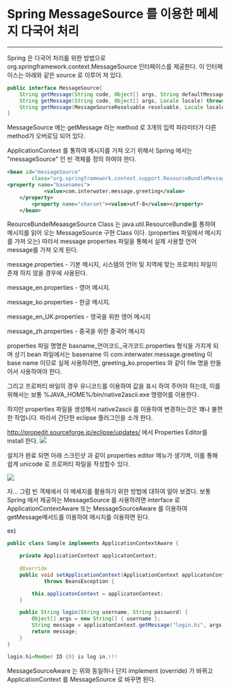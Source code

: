 # Spring MessageSource 를 이용한 메세지 다국어 처리 #
-------------------------------

Spring 은 다국어 처리를 위한 방법으로 org.springframework.context.MessageSource 인터페이스를 제공한다.
이 인터페이스는 아래와 같은 source 로 이루어 져 있다.
```java
public interface MessageSource{
	String getMessage(String code, Object[] args, String defaultMessage, Locale locale);
	String getMessage(String code, Object[] args, Locale locale) throws NoSushMessageException;
	String getMessage(MessageSourceResolvable resolvable, Locale locale) thorws NoSushMessageException;
}
```
MessageSource 에는 getMessage 라는 method 로 3개의 입력 파라미터가 다른 method가 오버로딩 되어 있다.

ApplicationContext 를 통하여 메시지를 가져 오기 위해서 Spring 에서는 "messageSource" 인 빈 객체를 정의 하여야 한다.
```xml
<bean id="messageSource"
		class="org.springframework.context.support.ResourceBundleMessageSource">	
<property name="basenames">
			<value>com.interwater.message.greeting</value>
	</property>
        <property name="charset"><value>utf-8</value></property>
	</bean>
````
ReourceBundelMeaasgeSource Class 는 java.util.ResourceBundle를 통하여 메시지를 읽어 오는 MessageSource 구현 Class 이다. (properties 파일에서 메시지를 가져 오는)
따라서 message properties 파일을 통해서 실제 사용할 언어 message를 가져 오게 된다.


message.properties - 기본 메시지, 시스템의 언어 및 지역에 맞는 프로퍼티 파일이 존재 하지 않을 경우에 사용된다.

message_en.properties - 영어 메시지.

message_ko.properties - 한글 메시지.

message_en_UK.properties - 영국을 위한 영어 메시지

message_zh.properties - 중국을 위한 중국어 메시지

properties 파일 명명은 basname_언어코드_국가코드.properties 형식을 가지게 되며 상기 bean 파일에서는 basename 이 com.interwater.message.greeting 이 base name 이므로 실제 사용하려면, greeting_ko.properties 와 같이 file 명을 만들어서 사용하여야 한다.

그리고 프로퍼티 바일의 경우 유니코드를 이용하여 값을 표시 하여 주어야 하는데, 이를 위해서는 보통 %JAVA_HOME%/bin/native2ascii.exe 명령어를 이용한다. 

하지만 properties 파일을 생성해서 native2ascii 를 이용하여 변경하는것은 꽤나 불편한 작업니다.
따라서 간단한 eclipse 플러그인을 소개 한다.

http://propedit.sourceforge.jp/eclipse/updates/ 에서 Properties Editor를 install 한다.
![](http://cfile8.uf.tistory.com/image/113C5C4C514C10490372DD)

설치가 완료 되면 아래 스크린샷 과 같이 properties editor 메뉴가 생기며, 이를 통해 쉽게 unicode 로 프로퍼티 파일을 작성할수 있다.

![](http://cfile2.uf.tistory.com/image/19024550514C10983A56C5)


자... 그럼 빈 객체에서 이 메세지를 활용하기 위한 방법에 대하여 알아 보겠다.
보통 Spring 에서 제공하는 MessageSource 를 사용하려면 interface 로 ApplicationContextAware 또는 MessageSourceAware 를 이용하여 getMessage메서드를 이용하여 메시지를 이용하면 된다.

ex)
```java
public class Sample implements ApplicationContextAware {

	private ApplicationContext applicatonContext;
	
	@Override
	public void setApplicationContext(ApplicationContext applicatonContext)
			throws BeansException {

		this.applicatonContext = applicatonContext;
	}

	public String login(String username, String password) {
		Object[] args = new String[] { username };
		String message = applicatonContext.getMessage("login.hi", args, Locale.getDefault());
		return message;
	}
}
```
```java
login.hi=Member ID {0} is log in.!!!
```
MessageSourceAware 는 위와 동일하나 단지 implement (override) 가 바뀌고 ApplicationContext 를 MessageSource 로 바꾸면 된다.
